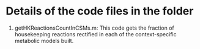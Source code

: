 # Details of the code files in the folder

1) getHKReactionsCountInCSMs.m: This code gets the fraction of housekeeping reactions rectified in each of the context-specific metabolic models built.